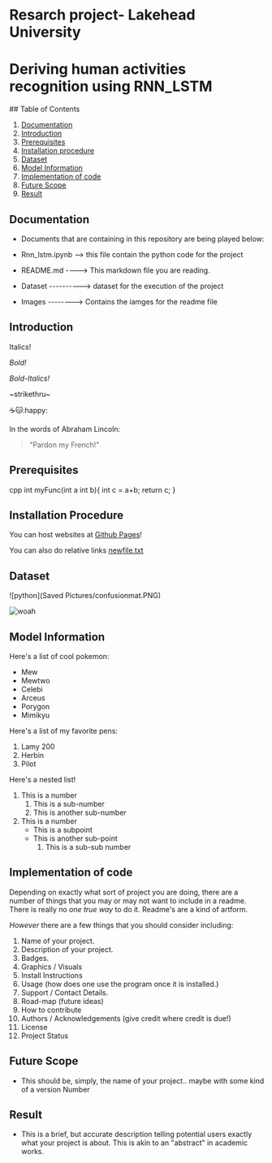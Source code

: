 # Resarch project- Lakehead University
<h1>Deriving human activities recognition using RNN_LSTM</h1>
## Table of Contents

1. [Documentation](#documentation)
2. [Introduction](#Introduction)
3. [Prerequisites](#Prerequisites)
4. [Installation procedure](#Installation-procedure)
5. [Dataset](#Dataset)
6. [Model Information](#Model-Information)
7. [Implementation of code](#Implementation-of-code)
8. [Future Scope](#Future-scope)
9. [Result](#result)

## Documentation

- Documents that are containing in this repository are being played below:

- Rnn_lstm.ipynb --> this file contain the python code for the project
- README.md ----> This markdown file you are reading.
- Dataset ----------> dataset for the execution of the project
- Images --------> Contains the iamges for the readme file


## Introduction

Italics!

*Bold!*

*Bold-Italics!*

~strikethru~

:coffee::cat::happy:

In the words of Abraham Lincoln:

> "Pardon my French!"

## Prerequisites

cpp
int myFunc(int a int b){
    int c = a+b;
    return c;
}


## Installation Procedure

You can host websites at [Github Pages](https://pages.github.com/)!

You can also do relative links [newfile.txt](newfile.txt)

## Dataset

![python](Saved Pictures/confusionmat.PNG)

![woah](img/woah.gif)



## Model Information

Here's a list of cool pokemon:

- Mew
- Mewtwo
- Celebi
- Arceus
- Porygon
- Mimikyu

Here's a list of my favorite pens:

1. Lamy 200
2. Herbin
3. Pilot

Here's a nested list!

1. This is a number
   1. This is a sub-number
   2. This is another sub-number
2. This is a number
   - This is a subpoint
   - This is another sub-point
     1. This is a sub-sub number

## Implementation of code

Depending on exactly what sort of project you are doing, there are a number of things that you may or may not want to include in a readme. There is really no *one true way* to do it. Readme's are a kind of artform.

_However_ there are a few things that you should consider including:

1. Name of your project.
2. Description of your project.
3. Badges.
4. Graphics / Visuals
5. Install Instructions
6. Usage (how does one use the program once it is installed.)
7. Support / Contact Details.
8. Road-map (future ideas)
9. How to contribute
10. Authors / Acknowledgements (give credit where credit is due!)
11. License
12. Project Status

## Future Scope

- This should be, simply, the name of your project.. maybe with some kind of a version Number

## Result

- This is a brief, but accurate description telling potential users exactly what your project is about. This is akin to an "abstract" in academic works. 





